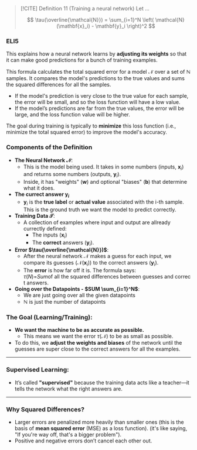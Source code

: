 

> [!CITE] Definition 11 (Training a neural network)
> Let ...
> 
>$$
\tau(\overline{\mathcal{N}}) = \sum_{i=1}^N \left( \mathcal{N}(\mathbf{x}_i) - \mathbf{y}_i \right)^2
>$$


### ELI5

This explains how a neural network learns by **adjusting its weights** so that it can make good predictions for a bunch of training examples.

This formula calculates the total squared error for a model $\mathcal{N}$ over a set of $\mathbb{N}$ samples. It compares the model's predictions to the true values and sums the squared differences for all the samples.

- If the model's prediction is very close to the true value for each sample, the error will be small, and so the loss function will have a low value.
- If the model’s predictions are far from the true values, the error will be large, and the loss function value will be higher.

The goal during training is typically to **minimize** this loss function (i.e., minimize the total squared error) to improve the model's accuracy.

### Components of the Definition

- **The Neural Network $\mathcal{N}$**:
    - This is the model being used. It takes in some numbers (inputs, $\mathbf{x}_i$​) and returns some numbers (outputs, $\mathbf{y}_i$).
    - Inside, it has "weights" ($\mathbf{w}$) and optional "biases" ($\mathbf{b}$) that determine what it does.
-  **The currect answer $\mathbf{y}_i$**
	- $\mathbf{y}_i$​ is the **true label** or **actual value** associated with the i-th sample. This is the ground truth we want the model to predict correctly.
- **Training Data $\mathcal{T}$**:
    - A collection of examples where input and output are allready currectly defined:
        - The inputs ($\mathbf{x}_i$​)
        - The **correct** answers ($\mathbf{y}_i$​).
- **Error $\tau(\overline{\mathcal{N}})$**:
    - After the neural network $\mathcal{N}$ makes a guess for each input, we compare its guesses $(\mathcal{N}(\mathbf{x}_i))$ to the correct answers ($\mathbf{y}_i$).
    - The **error** is how far off it is.
      The formula says: $τ(N)$=$Sum$of all the squared differences between guesses and correct answers.
- **Going over the Datapoints - $SUM \sum_{i=1}^N$**:
    - We are just going over all the given datapoints
    - $\mathbb{N}$ is just the number of datapoints

### The Goal (Learning/Training):
- **We want the machine to be as accurate as possible.**
    - This means we want the error $\tau(\mathcal{N})$ to be as small as possible.
- To do this, we **adjust the weights and biases** of the network until the guesses are super close to the correct answers for all the examples.

---

### Supervised Learning:

- It’s called **"supervised"** because the training data acts like a teacher—it tells the network what the right answers are.

---

### Why Squared Differences?

- Larger errors are penalized more heavily than smaller ones (this is the basis of **mean squared error** (MSE) as a loss function). (it's like saying, "If you're way off, that's a bigger problem").
- Positive and negative errors don’t cancel each other out.
